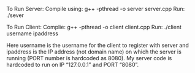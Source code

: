 To Run Server:
Compile using: g++ -pthread -o server server.cpp
Run: ./sever

To Run Client:
Complie:  g++ -pthread -o client client.cpp
Run:  ./client username ipaddress

Here username is the username for the client to register with server and ipaddress is the IP address (not domain name) on which the server is running (PORT number is hardcoded as 8080). My server code is hardcoded to run on IP “127.0.0.1” and PORT “8080”.
